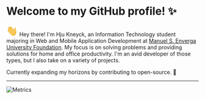 <h1>Welcome to my GitHub profile! ✨</h1>

<img src="https://github.com/huenique/huenique/blob/main/gifs/Hi.gif?raw=true" width="30px"> Hey there! I'm Hju Kneyck, an Information Technology student majoring in Web and Mobile Application Development at [Manuel S. Enverga University Foundation](https://en.wikipedia.org/wiki/Manuel_S._Enverga_University_Foundation). My focus is on solving problems and providing solutions for home and office productivity. I'm an avid developer of those types, but I also take on a variety of projects.

Currently expanding my horizons by contributing to open-source. 🤙

---

![Metrics](https://metrics.lecoq.io/huenique?template=classic&base.header=0&base.community=0&base.metadata=0&isocalendar=1&languages=1&gists=1&lines=1&isocalendar.duration=half-year&languages.limit=8&languages.sections=most-used&languages.colors=github&languages.threshold=0%25&languages.indepth=false&languages.recent.load=300&languages.recent.days=14&config.timezone=Asia%2FManila)

